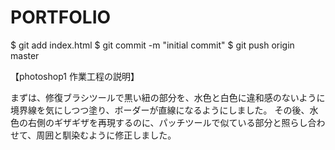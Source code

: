 # PORTFOLIO

$ git add index.html
$ git commit -m "initial commit"
$ git push origin master


【photoshop1 作業工程の説明】

まずは、修復ブラシツールで黒い紐の部分を、水色と白色に違和感のないように境界線を気にしつつ塗り、ボーダーが直線になるようにしました。
その後、水色の右側のギザギザを再現するのに、パッチツールで似ている部分と照らし合わせて、周囲と馴染むように修正しました。
